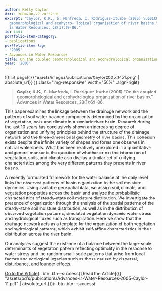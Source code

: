```yaml
---
author: Kelly Caylor
date: 2004-08-27 20:32:31
excerpt: "Caylor, K.K., S. Manfreda, I. Rodriguez-Iturbe (2005) \u201COn the coupled
  geomorphological and ecohydro- logical organization of river basins.\u201D Advances
  in Water Resources, 28(1):69-86."
id: 1451
portfolio-item-category:
- publications
portfolio-item-tag:
- '2005'
- Advances in Water Resources
title: On the coupled geomorphological and ecohydrological organization of river basins
year: '2005'
---
```


![first page]( {{"assets/images/publications/Caylor2005_1451.png" | absolute_url}} ){:class="img-responsive" width="50%" .align-right}

> **Caylor, K.K.**, S. Manfreda, I. Rodriguez-Iturbe (2005) “On the coupled geomorphological and ecohydrological organization of river basins.” Advances in Water Resources, 28(1):69-86.


This paper examines the linkage between the drainage network and the patterns of soil water balance components determined by the organization of vegetation, soils and climate in a semiarid river basin. Research during the last 10 years has conclusively shown an increasing degree of organization and unifying principles behind the structure of the drainage network and the three-dimensional geometry of river basins. This cohesion exists despite the infinite variety of shapes and forms one observes in natural watersheds. What has been relatively unexplored in a quantitative and general manner is the question of whether or not the interaction of vegetation, soils, and climate also display a similar set of unifying characteristics among the very different patterns they presents in river basins. 

A recently formulated framework for the water balance at the daily level links the observed patterns of basin organization to the soil moisture dynamics. Using available geospatial data, we assign soil, climate, and vegetation properties across the basin and analyze the probabilistic characteristics of steady-state soil moisture distribution. We investigate the presence of organization through the analysis of the spatial patterns of the steady-state soil moisture distribution, as well as in the distribution of observed vegetation patterns, simulated vegetation dynamic water stress and hydrological fluxes such as transpiration. Here we show that the drainage network acts as a template for the organization of both vegetation and hydrological patterns, which exhibit self-affine characteristics in their distribution across the river basin. 

Our analyses suggest the existence of a balance between the large-scale determinants of vegetation pattern reflecting optimality in the response to water stress and the random small-scale patterns that arise from local factors and ecological legacies such as those caused by dispersal, disturbance, and founder effects.


[Go to the Article](http://dx.doi.org/10.1029/2004GL020260){: .btn .btn--success} [Read the Article]({{ "assets/pdfs/publications/Advances-in-Water-Resources-2005-Caylor-11.pdf" | absolute_url }}){: .btn .btn--success}